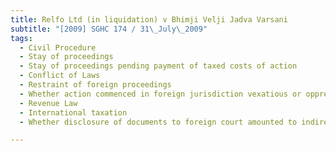```yaml
---
title: Relfo Ltd (in liquidation) v Bhimji Velji Jadva Varsani 
subtitle: "[2009] SGHC 174 / 31\_July\_2009"
tags:
  - Civil Procedure
  - Stay of proceedings
  - Stay of proceedings pending payment of taxed costs of action
  - Conflict of Laws
  - Restraint of foreign proceedings
  - Whether action commenced in foreign jurisdiction vexatious or oppressive
  - Revenue Law
  - International taxation
  - Whether disclosure of documents to foreign court amounted to indirect enforcement of foreign revenue laws

---
```



